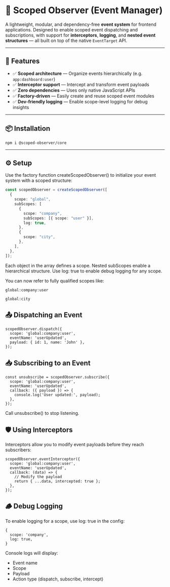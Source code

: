 # 🔄 Scoped Observer (Event Manager)

A lightweight, modular, and dependency-free **event system** for frontend applications. Designed to enable scoped event dispatching and subscriptions, with support for **interceptors**, **logging**, and **nested event structures** — all built on top of the native `EventTarget` API.

---

## 🚀 Features

- ✅ **Scoped architecture** — Organize events hierarchically (e.g. `app:dashboard:user`)
- ✅ **Interceptor support** — Intercept and transform event payloads
- ✅ **Zero dependencies** — Uses only native JavaScript APIs
- ✅ **Factory-driven** — Easily create and reuse scoped event modules
- ✅ **Dev-friendly logging** — Enable scope-level logging for debug insights

---

## 📦 Installation

`npm i @scoped-observer/core`

---

## ⚙️ Setup

Use the factory function createScopedObserver() to initialize your event system with a scoped structure:

```ts
const scopedObserver = createScopedObserver([
  {
    scope: "global",
    subScopes: [
      {
        scope: "company",
        subScopes: [{ scope: "user" }],
        log: true,
      },
      {
        scope: "city",
      },
    ],
  },
]);
```

Each object in the array defines a scope. Nested subScopes enable a hierarchical structure.
Use log: true to enable debug logging for any scope.

You can now refer to fully qualified scopes like:

`global:company:user`

`global:city`

## 📤 Dispatching an Event

```
scopedObserver.dispatch({
  scope: 'global:company:user',
  eventName: 'userUpdated',
  payload: { id: 1, name: 'John' },
});
```

## 📥 Subscribing to an Event

```
const unsubscribe = scopedObserver.subscribe({
  scope: 'global:company:user',
  eventName: 'userUpdated',
  callback: ({ payload }) => {
    console.log('User updated:', payload);
  },
});
```

Call unsubscribe() to stop listening.

## 🛡️ Using Interceptors

Interceptors allow you to modify event payloads before they reach subscribers:

```
scopedObserver.eventInterceptor({
  scope: 'global:company:user',
  eventName: 'userUpdated',
  callback: (data) => {
    // Modify the payload
    return { ...data, intercepted: true };
  },
});
```

## 🪵 Debug Logging

To enable logging for a scope, use log: true in the config:

```
{
  scope: 'company',
  log: true,
}
```

Console logs will display:

- Event name
- Scope
- Payload
- Action type (dispatch, subscribe, intercept)
